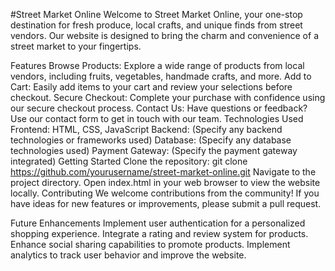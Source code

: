 #Street Market Online
Welcome to Street Market Online, your one-stop destination for fresh produce, local crafts, and unique finds from street vendors. Our website is designed to bring the charm and convenience of a street market to your fingertips.

Features
Browse Products: Explore a wide range of products from local vendors, including fruits, vegetables, handmade crafts, and more.
Add to Cart: Easily add items to your cart and review your selections before checkout.
Secure Checkout: Complete your purchase with confidence using our secure checkout process.
Contact Us: Have questions or feedback? Use our contact form to get in touch with our team.
Technologies Used
Frontend: HTML, CSS, JavaScript
Backend: (Specify any backend technologies or frameworks used)
Database: (Specify any database technologies used)
Payment Gateway: (Specify the payment gateway integrated)
Getting Started
Clone the repository: git clone https://github.com/yourusername/street-market-online.git
Navigate to the project directory.
Open index.html in your web browser to view the website locally.
Contributing
We welcome contributions from the community! If you have ideas for new features or improvements, please submit a pull request.

Future Enhancements
Implement user authentication for a personalized shopping experience.
Integrate a rating and review system for products.
Enhance social sharing capabilities to promote products.
Implement analytics to track user behavior and improve the website.
